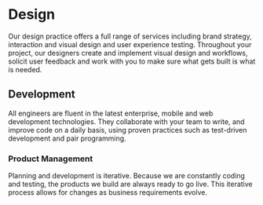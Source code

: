 # Design

Our design practice offers a full range of services including brand strategy, interaction and visual design and user experience testing. Throughout your project, our designers create and implement visual design and workflows, solicit user feedback and work with you to make sure what gets built is what is needed.

## Development

All engineers are fluent in the latest enterprise, mobile and web development technologies. They collaborate with your team to write, and improve code on a daily basis, using proven practices such as test-driven development and pair programming.

### Product Management

Planning and development is iterative. Because we are constantly coding and testing, the products we build are always ready to go live. This iterative process allows for changes as business requirements evolve.